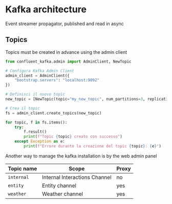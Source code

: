 # Kafka architecture

Event streamer propagator, published and read in async

## Topics

Topics must be created in advance using the admin client

```python
from confluent_kafka.admin import AdminClient, NewTopic

# Configura Kafka Admin Client
admin_client = AdminClient({
    "bootstrap.servers": "localhost:9092"
})

# Definisci il nuovo topic
new_topic = [NewTopic(topic="my_new_topic", num_partitions=3, replication_factor=1)]

# Crea il topic
fs = admin_client.create_topics(new_topic)

for topic, f in fs.items():
    try:
        f.result()
        print(f"Topic {topic} creato con successo")
    except Exception as e:
        print(f"Errore durante la creazione del topic {topic}: {e}")
```
Another way to manage the kafka installation is by the web admin panel

| Topic name | Scope                         | Proxy |
|------------|-------------------------------|-------|
| `internal` | Internal Interactions Channel | no    |
| `entity`   | Entity channel                | yes   |
| `weather`  | Weather channel               | yes   |
